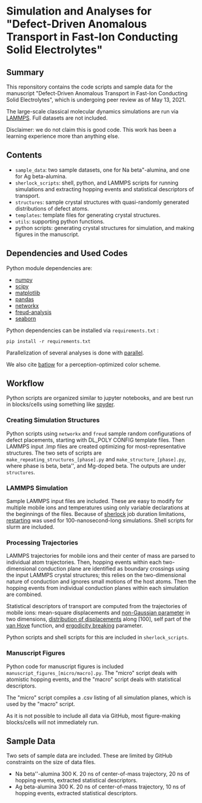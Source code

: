 # Simulation and Analyses for "Defect-Driven Anomalous Transport in Fast-Ion Conducting Solid Electrolytes"

## Summary

This reponsitory contains the code scripts and sample data for the manuscript "Defect-Driven Anomalous Transport in Fast-Ion Conducting Solid Electrolytes", which is undergoing peer review as of May 13, 2021.

The large-scale classical molecular dynamics simulations are run via [LAMMPS](https://lammps.sandia.gov). Full datasets are not included.

Disclaimer: we do not claim this is good code. This work has been a learning experience more than anything else.

## Contents

- ```sample_data```: two sample datasets, one for Na beta"-alumina, and one for Ag beta-alumina.
- ```sherlock_scripts```: shell, python, and LAMMPS scripts for running simulations and extracting hopping events and statistical descriptors of transport.
- ```structures```: sample crystal structures with quasi-randomly generated distributions of defect atoms.
- ```templates```: template files for generating crystal structures.
- ```utils```: supporting python functions.
- python scripts: generating crystal structures for simulation, and making figures in the manuscript.

## Dependencies and Used Codes

Python module dependencies are:

- [numpy](https://pypi.org/project/numpy/)
- [scipy](https://pypi.org/project/scipy/)
- [matplotlib](https://pypi.org/project/matplotlib/)
- [pandas](https://pypi.org/project/pandas/)
- [networkx](https://pypi.org/project/networkx/)
- [freud-analysis](https://pypi.org/project/freud-analysis/)
- [seaborn](https://pypi.org/project/seaborn/)

Python dependencies can be installed via ```requirements.txt``` :
```
pip install -r requirements.txt
```

Parallelization of several analyses is done with [parallel](https://www.gnu.org/software/parallel/).

We also cite [batlow](https://www.fabiocrameri.ch/batlow/) for a perception-optimized color scheme.

## Workflow

Python scripts are organized similar to jupyter notebooks, and are best run in blocks/cells using something like [spyder](https://www.spyder-ide.org/).

### Creating Simulation Structures

Python scripts using ```networkx``` and ```freud``` sample random configurations of defect placements, starting with DL_POLY CONFIG template files. Then LAMMPS input .lmp files are created optimizing for most-representative structures. The two sets of scripts are ```make_repeating_structures_[phase].py``` and ```make_structure_[phase].py```, where phase is beta, beta'', and Mg-doped beta. The outputs are under ```structures```.

### LAMMPS Simulation

Sample LAMMPS input files are included. These are easy to modify for multiple mobile ions and temperatures using only variable declarations at the beginnings of the files. Because of [sherlock](https://sherlock.stanford.edu) job duration limitations, [restarting](https://lammps.sandia.gov/doc/restart.html) was used for 100-nanosecond-long simulations. Shell scripts for slurm are included.

### Processing Trajectories

LAMMPS trajectories for mobile ions and their center of mass are parsed to individual atom trajectories. Then, hopping events within each two-dimensional conduction plane are identified as boundary crossings using the input LAMMPS crystal structures; this relies on the two-dimensional nature of conduction and ignores small motions of the host atoms. Then the hopping events from individual conduction planes within each simulation are combined.

Statistical descriptors of transport are computed from the trajectories of mobile ions: mean-square displacements and [non-Gaussian parameter](sherlock_scripts/shell_scripts/parse-r2a2-2d.sh) in two dimensions, [distribution of displacements](sherlock_scripts/shell_scripts/parse-dx.sh) along [100], self part of the [van Hove](sherlock_scripts/shell_scripts/calc-vanhove.sh) function, and [ergodicity breaking](sherlock_scripts/shell_scripts/parse-eb.sh) parameter.

Python scripts and shell scripts for this are included in ```sherlock_scripts```.

### Manuscript Figures

Python code for manuscript figures is included ```manuscript_figures_[micro/macro].py```. The "micro" script deals with atomistic hopping events, and the "macro" script deals with statistical descriptors.

The "micro" script compiles a .csv listing of all simulation planes, which is used by the "macro" script.

As it is not possible to include all data via GitHub, most figure-making blocks/cells will not immediately run.

## Sample Data

Two sets of sample data are included. These are limited by GitHub constraints on the size of data files.
- Na beta''-alumina 300 K. 20 ns of center-of-mass trajectory, 20 ns of hopping events, extracted statistical descriptors.
- Ag beta-alumina 300 K. 20 ns of center-of-mass trajectory, 10 ns of hopping events, extracted statistical descriptors.
